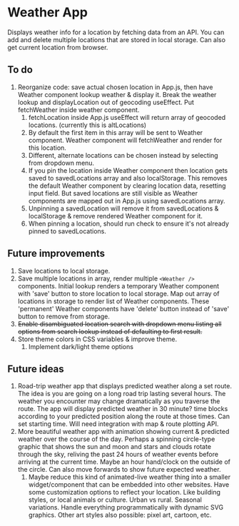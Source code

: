# Weather App

Displays weather info for a location by fetching data from an API. You can add and delete multiple locations that are stored in local storage. Can also get current location from browser.

## To do

1. Reorganize code: save actual chosen location in App.js, then have Weather component lookup weather & display it. Break the weather lookup and displayLocation out of geocoding useEffect. Put fetchWeather inside weather component.
   1. fetchLocation inside App.js useEffect will return array of geocoded locations. (currently this is altLocations)
   2. By default the first item in this array will be sent to Weather component. Weather component will fetchWeather and render for this location.
   3. Different, alternate locations can be chosen instead by selecting from dropdown menu.
   4. If you pin the location inside Weather component then location gets saved to savedLocations array and also localStorage. This removes the default Weather component by clearing location data, resetting input field. But saved locations are still visible as Weather components are mapped out in App.js using savedLocations array.
   5. Unpinning a savedLocation will remove it from savedLocations & localStorage & remove rendered Weather component for it.
   6. When pinning a location, should run check to ensure it's not already pinned to savedLocations.

## Future improvements

1. Save locations to local storage.
2. Save multiple locations in array, render multiple `<Weather />` components. Initial lookup renders a temporary Weather component with 'save' button to store location to local storage. Map out array of locations in storage to render list of Weather components. These 'permanent' Weather components have 'delete' button instead of 'save' button to remove from storage.
3. ~~Enable disambiguated location search with dropdown menu listing all options from search lookup instead of defaulting to first result.~~
4. Store theme colors in CSS variables & improve theme.
   1. Implement dark/light theme options

## Future ideas

1. Road-trip weather app that displays predicted weather along a set route. The idea is you are going on a long road trip lasting several hours. The weather you encounter may change dramatically as you traverse the route. The app will display predicted weather in 30 minute? time blocks according to your predicted position along the route at those times. Can set starting time. Will need integration with map & route plotting API.
2. More beautiful weather app with animation showing current & predicted weather over the course of the day. Perhaps a spinning circle-type graphic that shows the sun and moon and stars and clouds rotate through the sky, reliving the past 24 hours of weather events before arriving at the current time. Maybe an hour hand/clock on the outside of the circle. Can also move forwards to show future expected weather.
   1. Maybe reduce this kind of animated-live weather thing into a smaller widget/component that can be embedded into other websites. Have some customization options to reflect your location. Like building styles, or local animals or culture. Urban vs rural. Seasonal variations. Handle everything programmatically with dynamic SVG graphics. Other art styles also possible: pixel art, cartoon, etc.
